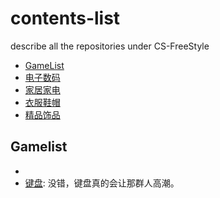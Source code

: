 # contents-list
describe all the repositories under CS-FreeStyle

- [GameList](#程序员专属)
- [电子数码](#电子数码)
- [家居家电](#家居家电)
- [衣服鞋帽](#衣服鞋帽)
- [精品饰品](#精品饰品)

## Gamelist
* [SuperTuxKart]: https://github.com/CS-FreeStyle/SuperTuxKart/tree/master/supertuxkart
* [键盘](程序员专属/键盘.md): 没错，键盘真的会让那群人高潮。
